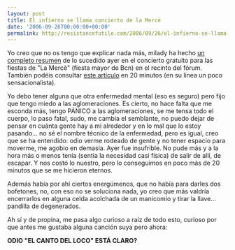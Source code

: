 ```yaml
---
layout: post
title: El infierno se llama concierto de la Mercè
date: '2006-09-26T00:00:00+00:00'
permalink: http://resistancefutile.com/2006/09/26/el-infierno-se-llama-concierto-de-la-merce/
---
```

Yo creo que no os tengo que explicar nada más, milady ha hecho <a href="http://childrenatyourfeet.blogspot.com/2006/09/vine-la-festa.html">un completo resumen</a> de lo sucedido ayer en el concierto gratuito para las fiestas de "La Mercè" (fiesta mayor de Bcn) en el recinto del fórum. También podéis consultar <a href="http://www.20minutos.es/noticia/156187/0/avalancha/humana/barcelona/">este artículo</a> en 20 minutos (en su línea un poco sensacionalista).

Yo debo tener alguna que otra enfermedad mental (eso es seguro) pero fijo que tengo miedo a las aglomeraciones. Es cierto, no hace falta que me esconda más, tengo PÁNICO a las aglomeraciones, se me tensa todo el cuerpo, lo paso fatal, sudo, me cambia el semblante, no puedo dejar de pensar en cuánta gente hay a mi alrededor y en lo mal que lo estoy pasando... no sé el nombre técnico de la enfermedad, pero es igual, creo que se ha entendido: odio verme rodeado de gente y no tener espacio para moverme, me agobio en demasía. Ayer fue insufrible. No pude más y a la hora más o menos tenía (sentía la necesidad casi física) de salir de allí, de escapar. Y nos costó lo nuestro, pero lo conseguimos en poco más de 20 minutos que se me hicieron eternos.

Además había por ahí ciertos energúmenos, que no había para darles dos bofetones, no, con eso no se soluciona nada, yo creo que más valdría encerrarlos en alguna celda acolchada de un manicomio y tirar la llave... pandilla de degenerados.

Ah sí y de propina, me pasa algo curioso a raíz de todo esto, curioso por que antes me gustaba alguna canción suya pero ahora:

<span style="font-weight:bold;">
ODIO "EL CANTO DEL LOCO" ESTÁ CLARO?</span>
